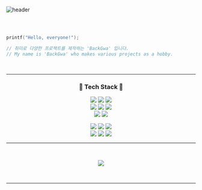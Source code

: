 
<br>

![header](https://capsule-render.vercel.app/api?type=waving&color=gradient&customColorList=3,2,2,5,12&height=300&section=header&text=Hello,%20everyone!&fontSize=100)

<br>

```c

printf("Hello, everyone!");

// 취미로 다양한 프로젝트를 제작하는 'BackGwa' 입니다.
// My name is 'BackGwa' who makes various projects as a hobby.

```
<br>

---

### <p align="center">🔧 <b>Tech Stack</b> 🔧</p>

<p align="center">
<img src="https://img.shields.io/badge/clang-A8B9CC?style=for-the-badge&logo=c&logoColor=black"> <img src="https://img.shields.io/badge/csharp-239120?style=for-the-badge&logo=csharp&logoColor=white"> <img src="https://img.shields.io/badge/python-3776AB?style=for-the-badge&logo=python&logoColor=white"><br><img src="https://img.shields.io/badge/html5-E34F26?style=for-the-badge&logo=html5&logoColor=white"> <img src="https://img.shields.io/badge/css3-1572B6?style=for-the-badge&logo=css3&logoColor=white"> <img src="https://img.shields.io/badge/javascript-F7DF1E?style=for-the-badge&logo=javascript&logoColor=black"><br><img src="https://img.shields.io/badge/git-F05032?style=for-the-badge&logo=git&logoColor=white"> <img src="https://img.shields.io/badge/github-181717?style=for-the-badge&logo=github&logoColor=white">
</p> <p align="center"> <img src="https://img.shields.io/badge/vs2022-5C2D91?style=for-the-badge&logo=visualstudio&logoColor=white"> <img src="https://img.shields.io/badge/vsc-007ACC?style=for-the-badge&logo=visualstudiocode&logoColor=white"> <img src="https://img.shields.io/badge/xcode-147EFB?style=for-the-badge&logo=xcode&logoColor=white"><br><img src="https://img.shields.io/badge/windows-0078D6?style=for-the-badge&logo=windows&logoColor=white"> <img src="https://img.shields.io/badge/macos-000000?style=for-the-badge&logo=apple&logoColor=white"> <img src="https://img.shields.io/badge/linux-FCC624?style=for-the-badge&logo=linux&logoColor=black">

---

<br>

<p align="center"><a>
    <img align="center" src="https://github-readme-stats.vercel.app/api?username=backgwa&count_private=true&show_icons=true">
</a></p>

<br>

---

<br>
